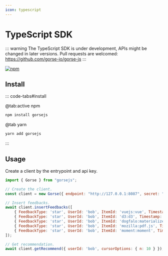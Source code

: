 ```yaml
---
icon: typescript
---
```

# TypeScript SDK

::: warning
The TypeScript SDK is under development, APIs might be changed in later versions. Pull requests are welcomed: https://github.com/gorse-io/gorse-js
:::

[![npm](https://img.shields.io/npm/v/gorsejs)](https://www.npmjs.com/package/gorsejs)

## Install

::: code-tabs#install

@tab:active npm

```bash
npm install gorsejs
```

@tab yarn

```bash
yarn add gorsejs
```

:::

## Usage

Create a client by the entrypoint and api key.

```js
import { Gorse } from "gorsejs";

// Create the client.
const client = new Gorse({ endpoint: "http://127.0.0.1:8087", secret: "api_key" });

// Insert feedbacks.
await client.insertFeedbacks([
    { FeedbackType: 'star', UserId: 'bob', ItemId: 'vuejs:vue', Timestamp: '2022-02-24' },
    { FeedbackType: 'star', UserId: 'bob', ItemId: 'd3:d3', Timestamp: '2022-02-25' },
    { FeedbackType: 'star', UserId: 'bob', ItemId: 'dogfalo:materialize', Timestamp: '2022-02-26' },
    { FeedbackType: 'star', UserId: 'bob', ItemId: 'mozilla:pdf.js', Timestamp: '2022-02-27' },
    { FeedbackType: 'star', UserId: 'bob', ItemId: 'moment:moment', Timestamp: '2022-02-28' }
]);

// Get recommendation.
await client.getRecommend({ userId: 'bob', cursorOptions: { n: 10 } });
```
